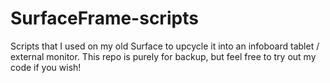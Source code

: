 # SurfaceFrame-scripts

Scripts that I used on my old Surface to upcycle it into an infoboard tablet / external monitor.
This repo is purely for backup, but feel free to try out my code if you wish!